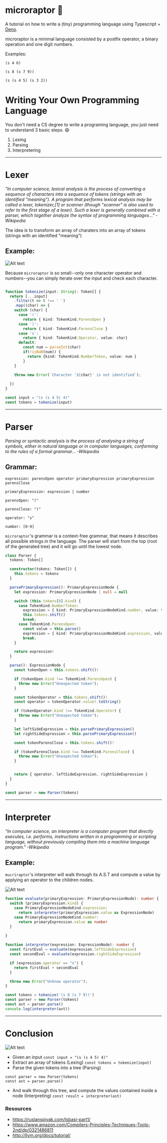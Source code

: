 # microraptor 🦖

A tutorial on how to write a (tiny) programming language using Typescript + [Deno](https://deno.land/).

microraptor is a minimal language consisted by a postfix operator, a binary operation and one digit numbers.

Examples:

```
(s 4 6)
```

```
(s 8 (s 7 9))
```

```
(s (s 4 5) (s 3 2))
```
# Writing Your Own Programming Language

You don't need a CS degree to write a programing language, you just need to understand 3 basic steps. 😄

1. Lexing
2. Parsing
3. Interpretering

---

# Lexer

*"In computer science, lexical analysis is the process of converting a sequence of characters into a sequence of tokens (strings with an identified "meaning"). A program that performs lexical analysis may be called a lexer, tokenizer,[1] or scanner (though "scanner" is also used to refer to the first stage of a lexer). Such a lexer is generally combined with a parser, which together analyze the syntax of programming languages..."* *-Wikipedia*

The idea is to transform an array of charaters into an array of tokens (strings with an identified "meaning")

## Example:
![Alt text](https://raw.githubusercontent.com/marciok/Mu/master/WriteYourLanguage.playground/Pages/Lexer.xcplaygroundpage/Resources/lexer.png)

Because `microraptor` is so small--only one character operator and numbers--you can simply iterate over the input and check each character.

```ts

function tokenize(input: String): Token[] {
  return [...input]
    .filter(t => t !== ' ')
    .map((char) => {
    switch (char) {
      case '(':
        return { kind: TokenKind.ParensOpen }
      case ')':
        return { kind: TokenKind.ParensClose }
      case 's':
        return { kind: TokenKind.Operator, value: char}
      default:
        const num = parseInt(char)
        if(!isNaN(num)) {
          return {kind: TokenKind.NumberToken, value: num }
        }
    }

    throw new Error(`Character '${char}' is not identified`);
    
  })
}

const input = "(s (s 4 5) 4)"
const tokens = tokenize(input)
```

---
# Parser

*Parsing or syntactic analysis is the process of analysing a string of symbols, either in natural language or in computer languages, conforming to the rules of a formal grammar...* *-Wikipedia*

## Grammar:

`expression: parensOpen operator primaryExpression primaryExpression parensClose`

`primaryExpression: expression | number`

`parensOpen: "("`

`parensClose: ")"`

`operator: "s"`
  
`number: [0-9]`

`microraptor`'s grammar is a context-free grammar, that means it describes all possible strings in the language. 
The parser will start from the top (root of the generated tree) and it will go until the lowest node. 

```ts
class Parser {
  tokens: Token[]

  constructor(tokens: Token[]) {
    this.tokens = tokens
  }

  parsePrimaryExpression(): PrimaryExpressionNode {
    let expression: PrimaryExpressionNode | null = null

    switch (this.tokens[0].kind) {
      case TokenKind.NumberToken:
        expression = { kind: PrimaryExpressionNodeKind.number, value: this.tokens[0].value as number }
        this.tokens.shift()
        break;
      case TokenKind.ParensOpen:
        const value = this.parse()
        expression = { kind: PrimaryExpressionNodeKind.expression, value }
        break;
    }

    return expression!
  }

  parse(): ExpressionNode {
    const tokenOpen = this.tokens.shift()!

    if (tokenOpen.kind !== TokenKind.ParensOpen) {
      throw new Error("Unexpected token");    
    }

    const tokenOperator = this.tokens.shift()!
    const operator = tokenOperator.value!.toString()

    if (tokenOperator.kind !== TokenKind.Operator) {
      throw new Error("Unexpected token");    
    }

    let leftSideExpression = this.parsePrimaryExpression()
    let rightSideExpression = this.parsePrimaryExpression()

    const tokenParensClose = this.tokens.shift()!

    if (tokenParensClose.kind !== TokenKind.ParensClose) {
      throw new Error("Unexpected token");    
    }


    return { operator, leftSideExpression, rightSideExpression }
  }
}

const parser = new Parser(tokens)

```
---

# Interpreter

*"In computer science, an interpreter is a computer program that directly executes, i.e. performs, instructions written in a programming or scripting language, without previously compiling them into a machine language program."* *-Wikipedia*


## Example:
`mucriraptor`'s interpreter will walk through its A.S.T and compute a value by applying an operator to the children nodes.  

![Alt text](https://raw.githubusercontent.com/marciok/Mu/master/WriteYourLanguage.playground/Pages/Interpreter.xcplaygroundpage/Resources/simple-ast.png)

```ts
function evaluate(primaryExpression: PrimaryExpressionNode): number {
  switch (primaryExpression.kind) {
    case PrimaryExpressionNodeKind.expression:
      return interpreter(primaryExpression.value as ExpressionNode)
    case PrimaryExpressionNodeKind.number:
      return primaryExpression.value as number
  }
  
}

function interpreter(expression: ExpressionNode): number {
  const firstEval = evaluate(expression.leftSideExpression)
  const secondEval = evaluate(expression.rightSideExpression)

  if (expression.operator == "s") {
    return firstEval + secondEval
  }

  throw new Error("Unknow operator");
}

const tokens = tokenize('(s 8 (s 7 9))')
const parser = new Parser(tokens)
const ast = parser.parse()
console.log(interpreter(ast))
```
---

# Conclusion
![Alt text](https://raw.githubusercontent.com/marciok/Mu/master/WriteYourLanguage.playground/Pages/Conclusion.xcplaygroundpage/Resources/complete-flow.png)
- Given an input
`const input = "(s (s 4 5) 4)"`
- Extract an array of tokens (Lexing)
`const tokens = tokenize(input)`
- Parse the given tokens into a tree (Parsing)
~~~
const parser = new Parser(tokens)
const ast = parser.parse()
~~~
 - And walk through this tree, and compute the values contained inside a node (Interpreting)
 `const result = interpreter(ast)`
 
 ### Resources
 
 - https://ruslanspivak.com/lsbasi-part1/
 - https://www.amazon.com/Compilers-Principles-Techniques-Tools-2nd/dp/0321486811
 - http://llvm.org/docs/tutorial/
